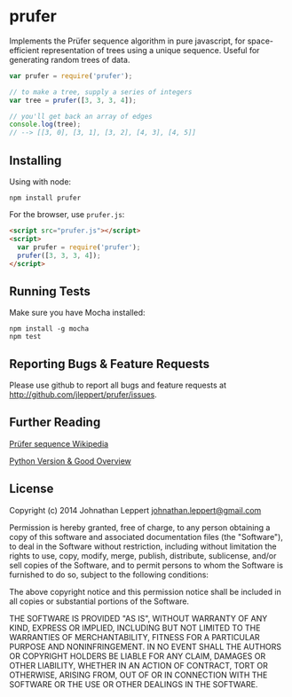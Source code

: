 prufer
======

Implements the Prüfer sequence algorithm in pure javascript, for space-efficient representation of trees using  a unique sequence. Useful for generating random trees of data.

```js
var prufer = require('prufer');

// to make a tree, supply a series of integers
var tree = prufer([3, 3, 3, 4]);

// you'll get back an array of edges
console.log(tree);
// --> [[3, 0], [3, 1], [3, 2], [4, 3], [4, 5]]
```

Installing
-------------
Using with node:

    npm install prufer
  
For the browser, use `prufer.js`:

```html
<script src="prufer.js"></script>
<script>
  var prufer = require('prufer');
  prufer([3, 3, 3, 4]);
</script>
```

Running Tests
-------------

Make sure you have Mocha installed:

    npm install -g mocha
    npm test

Reporting Bugs & Feature Requests
-------------
Please use github to report all bugs and feature requests at <http://github.com/jleppert/prufer/issues>.


Further Reading
-------------
[Prüfer sequence Wikipedia](http://en.wikipedia.org/wiki/Pr%C3%BCfer_sequence)

[Python Version & Good Overview](http://hamberg.no/erlend/posts/2010-11-06-prufer-sequence-compact-tree-representation.html)

License
-------------
Copyright (c) 2014 Johnathan Leppert <johnathan.leppert@gmail.com>

Permission is hereby granted, free of charge, to any person obtaining a copy of this software and associated documentation files (the "Software"), to deal in the Software without restriction, including without limitation the rights to use, copy, modify, merge, publish, distribute, sublicense, and/or sell copies of the Software, and to permit persons to whom the Software is furnished to do so, subject to the following conditions:

The above copyright notice and this permission notice shall be included in all copies or substantial portions of the Software.

THE SOFTWARE IS PROVIDED "AS IS", WITHOUT WARRANTY OF ANY KIND, EXPRESS OR IMPLIED, INCLUDING BUT NOT LIMITED TO THE WARRANTIES OF MERCHANTABILITY, FITNESS FOR A PARTICULAR PURPOSE AND NONINFRINGEMENT. IN NO EVENT SHALL THE AUTHORS OR COPYRIGHT HOLDERS BE LIABLE FOR ANY CLAIM, DAMAGES OR OTHER LIABILITY, WHETHER IN AN ACTION OF CONTRACT, TORT OR OTHERWISE, ARISING FROM, OUT OF OR IN CONNECTION WITH THE SOFTWARE OR THE USE OR OTHER DEALINGS IN THE SOFTWARE.
